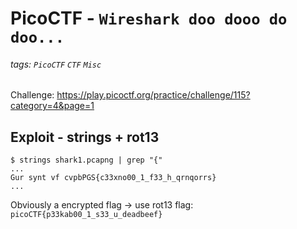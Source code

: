 # PicoCTF - `Wireshark doo dooo do doo...`
###### tags: `PicoCTF` `CTF` `Misc`
Challenge: https://play.picoctf.org/practice/challenge/115?category=4&page=1


## Exploit - strings + rot13
```bash!
$ strings shark1.pcapng | grep "{"
...
Gur synt vf cvpbPGS{c33xno00_1_f33_h_qrnqorrs}
...
```
Obviously a encrypted flag $\to$ use rot13
flag: `picoCTF{p33kab00_1_s33_u_deadbeef}`